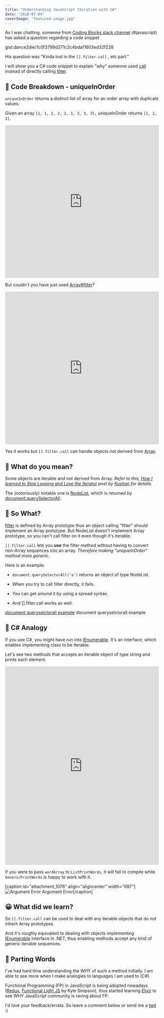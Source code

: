 ```yaml
---
title: "Understanding JavaScript Iteration with C#"
date: "2018-07-04"
coverImage: "featured-image.jpg"
---
```


As I was chatting, someone from [Coding Blocks slack channel](https://www.codingblocks.net/slack/) (#javascript) has asked a question regarding a code snippet

gist:dance2die/1c0f3799d371c2c4bdaf1603ed32f228

His question was "Kinda lost in the `[].filter.call` , etc part."

I will show you a C# code snippet to explain "why" someone used [call](https://developer.mozilla.org/en-US/docs/Web/JavaScript/Reference/Global_Objects/Function/call) instead of directly calling [filter](https://developer.mozilla.org/en-US/docs/Web/JavaScript/Reference/Global_Objects/Array/filter).

## 🔨 Code Breakdown - uniqueInOrder

`uniqueInOrder` returns a distinct list of array for an order array with duplicate values.

Given an array `[1, 1, 2, 2, 2, 3, 3, 3, 3],` uniqueInOrder returns `[1, 2, 3]`.

<iframe style="width: 100%; height: 500px; border: 0; border-radius: 4px; overflow: hidden;" src="https://codesandbox.io/embed/w0mp565v75?autoresize=1&amp;codemirror=1&amp;expanddevtools=1&amp;hidenavigation=1&amp;moduleview=1&amp;view=split" sandbox="allow-modals allow-forms allow-popups allow-scripts allow-same-origin"><span style="display: inline-block; width: 0px; overflow: hidden; line-height: 0;" data-mce-type="bookmark" class="mce_SELRES_start">﻿</span></iframe>

But couldn't you have just used [Array#filter](https://developer.mozilla.org/en-US/docs/Web/JavaScript/Reference/Global_Objects/Array/filter)?

<iframe style="width: 100%; height: 500px; border: 0; border-radius: 4px; overflow: hidden;" src="https://codesandbox.io/embed/moowx3ynqx?autoresize=1&amp;codemirror=1&amp;expanddevtools=1&amp;hidenavigation=1&amp;module=%2Fsrc%2Findex.js&amp;moduleview=1&amp;view=split" sandbox="allow-modals allow-forms allow-popups allow-scripts allow-same-origin"><span style="display: inline-block; width: 0px; overflow: hidden; line-height: 0;" data-mce-type="bookmark" class="mce_SELRES_start">﻿</span></iframe>

Yes it works but `[].filter.call` can handle objects not derived from [Array](https://developer.mozilla.org/en-US/docs/Web/JavaScript/Reference/Global_Objects/Array).

## 🧐 What do you mean?

Some objects are iterable and not derived from Array. _Refer to this, [How I learned to Stop Looping and Love the Iterator](https://dev.to/kepta/how-i-learned-to-stop-looping-and-love-the-iterator-463j) post by [Kushan](https://dev.to/kepta) for details._

The (notoriously) notable one is [NodeList](https://developer.mozilla.org/en-US/docs/Web/API/NodeList), which is returned by [document.querySelectorAll](https://developer.mozilla.org/en-US/docs/Web/API/Document/querySelectorAll).

## 🤷 So What?

[filter](https://developer.mozilla.org/en-US/docs/Web/JavaScript/Reference/Global_Objects/Array/filter) is defined by Array prototype thus an object calling "filter" should implement an Array prototype. But NodeList doesn't implement Array prototype, so you can't call filter on it even though it's iterable.

`[].filter.call` lets you **use** the filter method without having to convert non-Array sequences into an array. _Therefore making "uniqueInOrder" method more generic._

Here is an example.

- `document.querySelectorAll('a')` returns an object of type NodeList.

- When you try to call filter directly, it fails.
- You can get around it by using a spread syntax.
- And [].filter.call works as well.

[document queryselctorall example](https://www.slightedgecoder.com/wp-content/uploads/2018/07/document-queryselctorall.jpg) document queryselctorall example

## 🐳 C# Analogy

If you use C#, you might have run into [IEnumerable<T>](<https://msdn.microsoft.com/en-us/library/9eekhta0(v=vs.110).aspx>). It's an interface, which enables implementing class to be iterable.

Let's see two methods that accepts an iterable object of type string and prints each element.

<iframe width="100%" height="650" src="https://dotnetfiddle.net/Widget?Languages=CSharp&amp;CSharp_FiddleId=CBCHVu" frameborder="0"><span style="display: inline-block; width: 0px; overflow: hidden; line-height: 0;" data-mce-type="bookmark" class="mce_SELRES_start">﻿</span><span style="display: inline-block; width: 0px; overflow: hidden; line-height: 0;" data-mce-type="bookmark" class="mce_SELRES_start">﻿</span></iframe>

If you were to pass `wordArray` to `ListPrintWords`, it will fail to compile while `GenericPrintWords` is happy to work with it.

[caption id="attachment_1076" align="aligncenter" width="697"]![Argument Error](https://www.slightedgecoder.com/wp-content/uploads/2018/07/error-wordArray.jpg) Argument Error[/caption]

## 😀 What did we learn?

So `[].filter.call` can be used to deal with any iterable objects that do not inherit Array prototypes.

And it's roughly equivalent to dealing with objects implementing [IEnumerable<T>](<https://msdn.microsoft.com/en-us/library/9eekhta0(v=vs.110).aspx>) interface in .NET, thus enabling methods accept any kind of generic iterable sequences.

## 👋 Parting Words

I've had hard time understanding the WHY of such a method initially. I am able to see more when I make analogies to languages I am used to (C#).

Functional Programming (FP) in JavaScript is being adopted nowadays ([Redux](https://redux.js.org/), [Functional Light JS](https://github.com/getify/Functional-Light-JS) by Kyle Simpson), thus started learning [Elixir](https://elixir-lang.org/) to see WHY JavaScript community is raving about FP.

I'd love your feedback/errata. So leave a comment below or send me a [twit](https://twitter.com/slightedgecoder) :)
